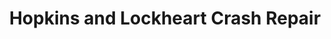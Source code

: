 ---
title: "Hopkins and Lockheart Crash Repair"
url: /dublin/hopkins-and-lockheart-crash-repair/
shop: car repair
---